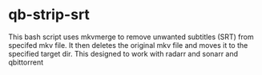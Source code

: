 # qb-strip-srt
This bash script uses mkvmerge to remove unwanted subtitles (SRT) from specifed mkv file. It then deletes the original mkv file and moves it to the specified target dir. This designed to work with radarr and sonarr and qbittorrent
